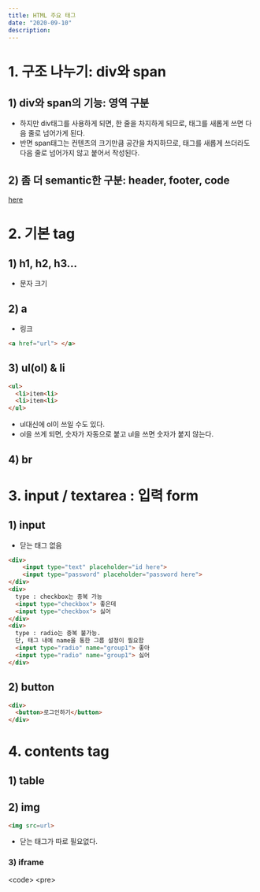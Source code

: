 ```yaml
---
title: HTML 주요 태그
date: "2020-09-10"
description: 
---
```

 
# 1. 구조 나누기: div와 span
## 1) div와 span의 기능: 영역 구분
- 하지만 div태그를 사용하게 되면, 한 줄을 차지하게 되므로, 태그를 새롭게 쓰면 다음 줄로 넘어가게 된다.
- 반면 span태그는 컨텐츠의 크기만큼 공간을 차지하므로, 태그를 새롭게 쓰더라도 다음 줄로 넘어가지 않고 붙어서 작성된다.

## 2) 좀 더 semantic한 구분: header, footer, code
[here](./2.SymanticDesign.md)


# 2. 기본 tag
## 1) h1, h2, h3...
- 문자 크기

## 2) a
- 링크
```html
<a href="url"> </a>
```

## 3) ul(ol) & li
```html
<ul>
  <li>item<li>
  <li>item<li>
</ul>
```
- ul대신에 ol이 쓰일 수도 있다. 
- ol을 쓰게 되면, 숫자가 자동으로 붙고 ul을 쓰면 숫자가 붙지 않는다.

## 4) br


# 3. input / textarea : 입력 form
## 1) input
- 닫는 태그 없음
```html
<div>
	<input type="text" placeholder="id here">
	<input type="password" placeholder="password here">
</div>
<div>
  type : checkbox는 중복 가능
  <input type="checkbox"> 좋은데
  <input type="checkbox"> 싫어
</div>
<div>
  type : radio는 중복 불가능.
  단, 태그 내에 name을 통한 그룹 설정이 필요함
  <input type="radio" name="group1"> 좋아
  <input type="radio" name="group1"> 싫어
</div> 
```

## 2) button
```html
<div>
  <button>로그인하기</button>
</div>
```


# 4. contents tag

## 1) table

## 2) img
```html
<img src=url>
```
- 닫는 태그가 따로 필요없다.

### 3) iframe

<code\> <pre\>